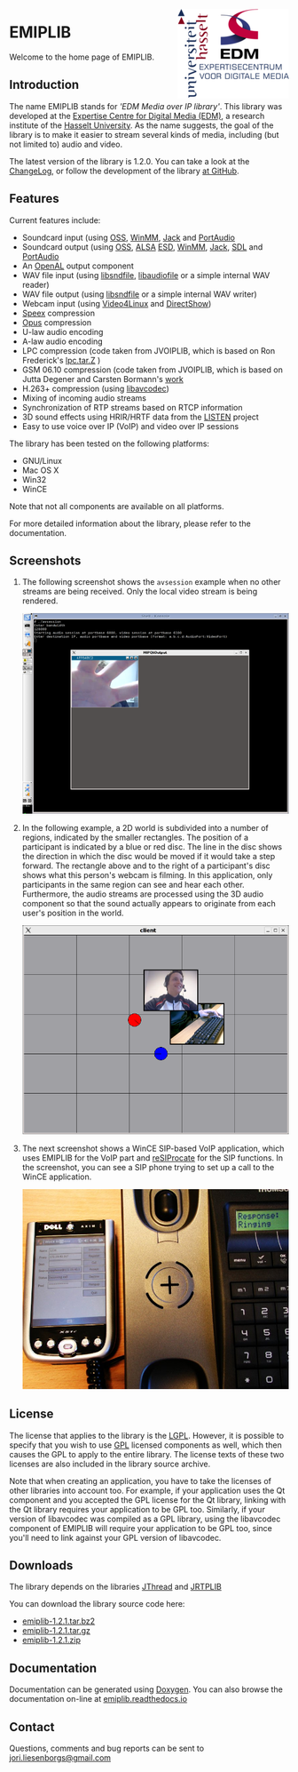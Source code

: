 <a href="http://www.edm.uhasselt.be/"><img style="border-width:0;float:right;" src="EDM-UH.png" alt="EDM logo" /></a>

EMIPLIB
=======
	
Welcome to the home page of EMIPLIB.

Introduction
------------

The name EMIPLIB stands for _'EDM Media over IP library'_. This library was developed at the 
[Expertise Centre for Digital Media (EDM)](http://www.edm.uhasselt.be), a research 
institute of the [Hasselt University](http://www.uhasselt.be). As the name suggests, 
the goal of the library is to make it easier to stream several kinds of media, including (but 
not limited to) audio and video. 			

The latest version of the library is 1.2.0. You can take a look at the 
[ChangeLog](https://github.com/j0r1/EMIPLIB/blob/master/ChangeLog), or follow the
development of the library [at GitHub](https://github.com/j0r1/EMIPLIB).

Features
--------

Current features include:

 - Soundcard input (using [OSS](http://www.opensound.com/), 
   [WinMM](https://msdn.microsoft.com/en-us/library/windows/desktop/dd743834(v=vs.85).aspx),
   [Jack](http://jackit.sourceforge.net/) and 
   [PortAudio](http://www.portaudio.com/)
 - Soundcard output (using [OSS](http://www.opensound.com/), 
   [ALSA](http://www.alsa-project.org/)
   [ESD](http://ftp.gnome.org/pub/gnome/sources/esound/0.2/), 
   [WinMM](https://msdn.microsoft.com/en-us/library/windows/desktop/dd743834(v=vs.85).aspx),
   [Jack](http://jackit.sourceforge.net/),
   [SDL](http://www.libsdl.org/)
   and [PortAudio](http://www.portaudio.com/)
 - An [OpenAL](http://www.openal.org/) output component
 - WAV file input (using [libsndfile](http://www.mega-nerd.com/libsndfile/),
   [libaudiofile](http://www.68k.org/~michael/audiofile/)
   or a simple internal WAV reader)
 - WAV file output (using [libsndfile](http://www.mega-nerd.com/libsndfile/)
   or a simple internal WAV writer)
 - Webcam input (using [Video4Linux](http://linuxtv.org/v4lwiki/)
   and [DirectShow](https://msdn.microsoft.com/en-us/library/windows/desktop/dd375454(v=vs.85).aspx))
 - [Speex](http://www.speex.org/) compression
 - [Opus](http://opus-codec.org/) compression
 - U-law audio encoding
 - A-law audio encoding
 - LPC compression (code taken from JVOIPLIB, which is based on Ron Frederick's 
   [lpc.tar.Z](ftp://parcftp.xerox.com/pub/net-research/lpc.tar.Z) )
 - GSM 06.10 compression (code taken from JVOIPLIB, which is based on Jutta Degener 
   and Carsten Bormann's [work](http://kbs.cs.tu-berlin.de/~jutta/toast.html)
 - H.263+ compression (using [libavcodec](http://ffmpeg.org/libavcodec.html))
 - Mixing of incoming audio streams
 - Synchronization of RTP streams based on RTCP information
 - 3D sound effects using HRIR/HRTF data from the [LISTEN](http://recherche.ircam.fr/equipes/salles/listen/)
   project
 - Easy to use voice over IP (VoIP) and video over IP sessions

The library has been tested on the following platforms:
    
 - GNU/Linux
 - Mac OS X
 - Win32
 - WinCE

Note that not all components are available on all platforms. 
    
For more detailed information about the library, please refer to the documentation.

Screenshots
-----------


 1. The following screenshot shows the `avsession` example when no other
    streams are being received. Only the local video stream is being rendered.

    ![](emiplib-avsession-screenshot.png)

 2. In the following example, a 2D world is subdivided into a number of regions,
    indicated by the smaller rectangles. The position of a participant is indicated
    by a blue or red disc. The line in the disc shows the direction in which the
    disc would be moved if it would take a step forward. The rectangle above and to
    the right of a participant's disc shows what this person's webcam is filming.
    In this application, only participants in the same region can see and hear
    each other. Furthermore, the audio streams are processed using the 3D audio
    component so that the sound actually appears to originate from each user's
    position in the world.

    ![](emiplib-3dsound-screenshot.png)

 3. The next screenshot shows a WinCE SIP-based VoIP application, which uses EMIPLIB
    for the VoIP part and [reSIProcate](http://www.resiprocate.org/)
    for the SIP functions. In the screenshot, you can see a SIP phone trying to set 
    up a call to the WinCE application.

    ![](emiplib-wcesipphone-screenshot.jpg)

License
-------

The license that applies to the library is the [LGPL](https://github.com/j0r1/EMIPLIB/blob/master/LICENSE.LGPL). 
However, it is possible to specify that you wish to use [GPL](https://github.com/j0r1/EMIPLIB/blob/master/LICENSE.GPL) 
licensed components as well, which then causes the GPL to apply to the entire library.
The license texts of these two licenses are also included in the library source archive.

Note that when creating an application, you have to take the licenses of other libraries 
into account too. For example, if your application uses the Qt component and you accepted the 
GPL license for the Qt library, linking with the Qt library requires your application to be GPL 
too. Similarly, if your version of libavcodec was compiled as a GPL library, using the 
libavcodec component of EMIPLIB will require your application to be GPL too, since you'll 
need to link against your GPL version of libavcodec.

Downloads
---------

The library depends on the libraries [JThread](http://research.edm.uhasselt.be/jori/jthread/jthread.html)
and [JRTPLIB](http://research.edm.uhasselt.be/jori/jrtplib/jrtplib.html)

You can download the library source code here:

 - [emiplib-1.2.1.tar.bz2](http://research.edm.uhasselt.be/emiplib/emiplib-1.2.1.tar.bz2)
 - [emiplib-1.2.1.tar.gz](http://research.edm.uhasselt.be/emiplib/emiplib-1.2.1.tar.gz)
 - [emiplib-1.2.1.zip](http://research.edm.uhasselt.be/emiplib/emiplib-1.2.1.zip)

Documentation
-------------
    
Documentation can be generated using [Doxygen](http://www.stack.nl/~dimitri/doxygen/).
You can also browse the documentation on-line at [emiplib.readthedocs.io](http://emiplib.readthedocs.io)

Contact
-------

Questions, comments and bug reports can be sent to
[jori.liesenborgs@gmail.com](mailto:jori.liesenborgs@gmail.com)

